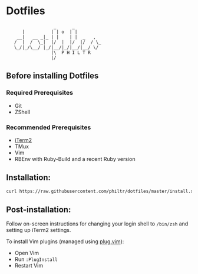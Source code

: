 # Dotfiles

```
                  _      _
      |          | | o  | |
    __|   __ _|_ | |    | |  _   ,
   /  |  /  \_|  |/  |  |/  |/  / \_
   \_/|_/\__/ |_/|__/|_/|__/|__/ \/
                 |\  P H I L T R
                 |/
```

## Before installing Dotfiles

### Required Prerequisites

  * Git
  * ZShell

### Recommended Prerequisites

  * [iTerm2](https://iterm2.com)
  * TMux
  * Vim
  * RBEnv with Ruby-Build and a recent Ruby version

## Installation:

```sh
curl https://raw.githubusercontent.com/philtr/dotfiles/master/install.sh | /bin/zsh
```

## Post-installation:

Follow on-screen instructions for changing your login shell to `/bin/zsh` and
setting up iTerm2 settings.

To install Vim plugins (managed using [plug.vim](https://github.com/junegunn/vim-plug)):

  * Open Vim
  * Run `:PlugInstall`
  * Restart Vim

